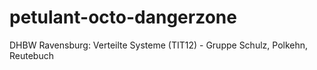 # petulant-octo-dangerzone
DHBW Ravensburg: Verteilte Systeme (TIT12) - Gruppe Schulz, Polkehn, Reutebuch
